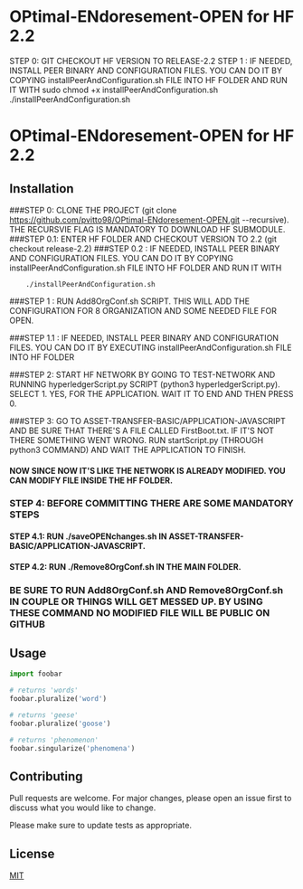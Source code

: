 # OPtimal-ENdoresement-OPEN for HF 2.2

STEP 0: GIT CHECKOUT HF VERSION TO RELEASE-2.2 
STEP 1 : IF NEEDED, INSTALL PEER BINARY AND CONFIGURATION FILES. YOU CAN DO IT BY COPYING installPeerAndConfiguration.sh FILE INTO HF FOLDER AND RUN IT WITH
	sudo chmod +x installPeerAndConfiguration.sh
	./installPeerAndConfiguration.sh

# OPtimal-ENdoresement-OPEN for HF 2.2

## Installation

###STEP 0: CLONE THE PROJECT (git clone https://github.com/pvitto98/OPtimal-ENdoresement-OPEN.git --recursive). THE RECURSVIE FLAG IS MANDATORY TO DOWNLOAD HF SUBMODULE.
###STEP 0.1: ENTER HF FOLDER AND CHECKOUT VERSION TO 2.2 (git checkout release-2.2)
###STEP 0.2 : IF NEEDED, INSTALL PEER BINARY AND CONFIGURATION FILES. YOU CAN DO IT BY COPYING installPeerAndConfiguration.sh FILE INTO HF FOLDER AND RUN IT WITH
	
```sudo chmod +x installPeerAndConfiguration.sh
	./installPeerAndConfiguration.sh
```

###STEP 1 : RUN Add8OrgConf.sh SCRIPT. THIS WILL ADD THE CONFIGURATION FOR 8 ORGANIZATION AND SOME NEEDED FILE FOR OPEN.

###STEP 1.1 : IF NEEDED, INSTALL PEER BINARY AND CONFIGURATION FILES. YOU CAN DO IT BY EXECUTING installPeerAndConfiguration.sh FILE INTO HF FOLDER 

###STEP 2: START HF NETWORK BY GOING TO TEST-NETWORK AND RUNNING hyperledgerScript.py SCRIPT (python3 hyperledgerScript.py). SELECT 1. YES, FOR THE APPLICATION. WAIT IT TO END AND THEN PRESS 0.

###STEP 3: GO TO ASSET-TRANSFER-BASIC/APPLICATION-JAVASCRIPT AND BE SURE THAT THERE'S A FILE CALLED FirstBoot.txt. IF IT'S NOT THERE SOMETHING WENT WRONG. RUN startScript.py (THROUGH python3 COMMAND) AND WAIT THE APPLICATION TO FINISH.


#### NOW SINCE NOW IT'S LIKE THE NETWORK IS ALREADY MODIFIED. YOU CAN MODIFY FILE INSIDE THE HF FOLDER.

### STEP 4: BEFORE COMMITTING THERE ARE SOME MANDATORY STEPS
#### STEP 4.1: RUN ./saveOPENchanges.sh IN ASSET-TRANSFER-BASIC/APPLICATION-JAVASCRIPT.
#### STEP 4.2: RUN ./Remove8OrgConf.sh IN THE MAIN FOLDER.


### BE SURE TO RUN Add8OrgConf.sh AND Remove8OrgConf.sh IN COUPLE OR THINGS WILL GET MESSED UP. BY USING THESE COMMAND NO MODIFIED FILE WILL BE PUBLIC ON GITHUB





## Usage

```python
import foobar

# returns 'words'
foobar.pluralize('word')

# returns 'geese'
foobar.pluralize('goose')

# returns 'phenomenon'
foobar.singularize('phenomena')
```

## Contributing
Pull requests are welcome. For major changes, please open an issue first to discuss what you would like to change.

Please make sure to update tests as appropriate.

## License
[MIT](https://choosealicense.com/licenses/mit/)
